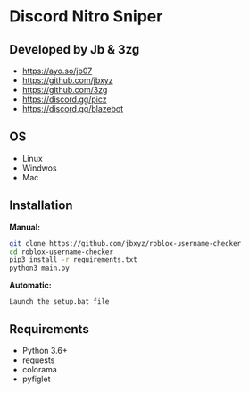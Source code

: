 # Discord Nitro Sniper
## Developed by Jb & 3zg
- https://ayo.so/jb07
- https://github.com/jbxyz
- https://github.com/3zg
- https://discord.gg/picz
- https://discord.gg/blazebot

## OS
- Linux
- Windwos
- Mac

## Installation
**Manual:**
```bash
git clone https://github.com/jbxyz/roblox-username-checker
cd roblox-username-checker 
pip3 install -r requirements.txt
python3 main.py
```

**Automatic:**
```
Launch the setup.bat file
```

## Requirements
- Python 3.6+
- requests
- colorama
- pyfiglet
